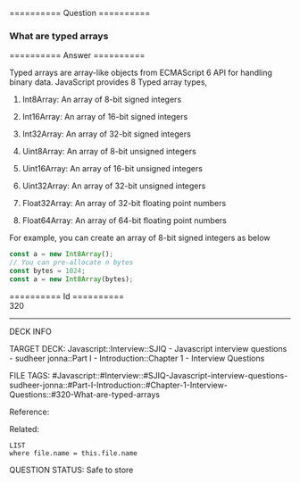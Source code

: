 ========== Question ==========  

### What are typed arrays  

========== Answer ==========  

Typed arrays are array-like objects from ECMAScript 6 API for handling binary
data. JavaScript provides 8 Typed array types,

1. Int8Array: An array of 8-bit signed integers

2. Int16Array: An array of 16-bit signed integers

3. Int32Array: An array of 32-bit signed integers

4. Uint8Array: An array of 8-bit unsigned integers

5. Uint16Array: An array of 16-bit unsigned integers

6. Uint32Array: An array of 32-bit unsigned integers

7. Float32Array: An array of 32-bit floating point numbers

8. Float64Array: An array of 64-bit floating point numbers

For example, you can create an array of 8-bit signed integers as below

```javascript
const a = new Int8Array();
// You can pre-allocate n bytes
const bytes = 1024;
const a = new Int8Array(bytes);
```

========== Id ==========  
320

---

DECK INFO

TARGET DECK: Javascript::Interview::SJIQ - Javascript interview questions - sudheer jonna::Part I - Introduction::Chapter 1 - Interview Questions

FILE TAGS: #Javascript::#Interview::#SJIQ-Javascript-interview-questions-sudheer-jonna::#Part-I-Introduction::#Chapter-1-Interview-Questions::#320-What-are-typed-arrays

Reference:

Related:

```dataview
LIST
where file.name = this.file.name
```

QUESTION STATUS: Safe to store
